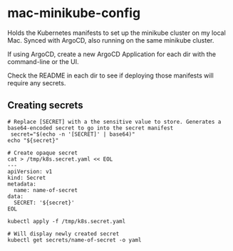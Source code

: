 # mac-minikube-config

Holds the Kubernetes manifests to set up the minikube cluster on my local Mac. Synced with ArgoCD, also running on the
same minikube cluster.

If using ArgoCD, create a new ArgoCD Application for each dir with the command-line or the UI.

Check the README in each dir to see if deploying those manifests will require any secrets.

## Creating secrets

```shell
# Replace [SECRET] with a the sensitive value to store. Generates a base64-encoded secret to go into the secret manifest
 secret="$(echo -n '[SECRET]' | base64)"
echo "${secret}"

# Create opaque secret
cat > /tmp/k8s.secret.yaml << EOL
---
apiVersion: v1
kind: Secret
metadata:
  name: name-of-secret
data:
  SECRET: '${secret}'
EOL

kubectl apply -f /tmp/k8s.secret.yaml

# Will display newly created secret
kubectl get secrets/name-of-secret -o yaml
```
